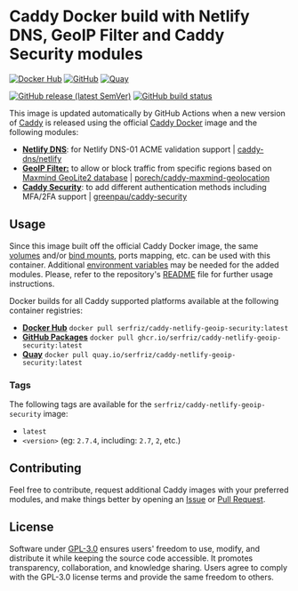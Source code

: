 # Caddy Docker build with Netlify DNS, GeoIP Filter and Caddy Security modules

[![Docker Hub](https://img.shields.io/badge/Docker%20Hub%20-%20serfriz%2Fcaddy--netlify--geoip--security%20-%20%230db7ed?style=flat&logo=docker)](https://hub.docker.com/r/serfriz/caddy-netlify-geoip-security)
[![GitHub](https://img.shields.io/badge/GitHub%20-%20serfriz%2Fcaddy--netlify--geoip--security%20-%20%23333?style=flat&logo=github)](https://ghcr.io/serfriz/caddy-netlify-geoip-security)
[![Quay](https://img.shields.io/badge/Quay%20-%20serfriz%2Fcaddy--netlify--geoip--security%20-%20%23CC0000?style=flat&logo=redhat)](https://quay.io/serfriz/caddy-netlify-geoip-security)

[![GitHub release (latest SemVer)](https://img.shields.io/github/v/release/serfriz/caddy-custom-builds?label=Release)](https://github.com/serfriz/caddy-custom-builds/releases)
[![GitHub build status](https://img.shields.io/github/actions/workflow/status/serfriz/caddy-custom-builds/build.caddy-netlify-geoip-security.yml?label=Build)](https://github.com/serfriz/caddy-custom-builds/actions/workflows/build.caddy-netlify-geoip-security.yml)

This image is updated automatically by GitHub Actions when a new version of [Caddy](https://github.com/caddyserver/caddy) is released using the official [Caddy Docker](https://hub.docker.com/_/caddy) image and the following modules:
- [**Netlify DNS**](https://github.com/serfriz/caddy-custom-builds?tab=readme-ov-file#dns-modules): for Netlify DNS-01 ACME validation support | [caddy-dns/netlify](https://github.com/caddy-dns/netlify)
- [**GeoIP Filter:**](https://github.com/serfriz/caddy-custom-builds?tab=readme-ov-file#geoip-filter) to allow or block traffic from specific regions based on [Maxmind GeoLite2 database](https://dev.maxmind.com/geoip/geolite2-free-geolocation-data) | [porech/caddy-maxmind-geolocation](https://github.com/porech/caddy-maxmind-geolocation)
- [**Caddy Security**](https://github.com/serfriz/caddy-custom-builds?tab=readme-ov-file#caddy-security): to add different authentication methods including MFA/2FA support | [greenpau/caddy-security](https://github.com/greenpau/caddy-security)

## Usage

Since this image built off the official Caddy Docker image, the same [volumes](https://docs.docker.com/storage/volumes/) and/or [bind mounts](https://docs.docker.com/storage/bind-mounts/), ports mapping, etc. can be used with this container. Additional [environment variables](https://caddyserver.com/docs/caddyfile/concepts#environment-variables) may be needed for the added modules. Please, refer to the repository's [README](https://github.com/serfriz/caddy-custom-builds?tab=readme-ov-file#container-creation) file for further usage instructions.

Docker builds for all Caddy supported platforms available at the following container registries:
- [**Docker Hub**](https://hub.docker.com/r/serfriz/caddy-netlify-geoip-security) `docker pull serfriz/caddy-netlify-geoip-security:latest`
- [**GitHub Packages**](https://ghcr.io/serfriz/caddy-netlify-geoip-security) `docker pull ghcr.io/serfriz/caddy-netlify-geoip-security:latest`
- [**Quay**](https://quay.io/serfriz/caddy-netlify-geoip-security) `docker pull quay.io/serfriz/caddy-netlify-geoip-security:latest`

### Tags

The following tags are available for the `serfriz/caddy-netlify-geoip-security` image:

- `latest`
- `<version>` (eg: `2.7.4`, including: `2.7`, `2`, etc.)

## Contributing

Feel free to contribute, request additional Caddy images with your preferred modules, and make things better by opening an [Issue](https://github.com/serfriz/caddy-custom-builds/issues) or [Pull Request](https://github.com/serfriz/caddy-custom-builds/pulls).

## License

Software under [GPL-3.0](https://github.com/serfriz/caddy-custom-builds/blob/main/LICENSE) ensures users' freedom to use, modify, and distribute it while keeping the source code accessible. It promotes transparency, collaboration, and knowledge sharing. Users agree to comply with the GPL-3.0 license terms and provide the same freedom to others.